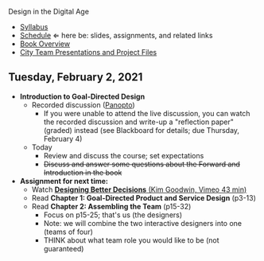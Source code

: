Design in the Digital Age

- [Syllabus](syllabus.md)
- [Schedule](schedule.md)  &lArr; here be: slides, assignments, and related links
- [Book Overview](book-overview.md)
- [City Team Presentations and Project Files](files.md)

## Tuesday, February 2, 2021

- **Introduction to Goal-Directed Design**
  - Recorded discussion ([Panopto](https://rochester.hosted.panopto.com/Panopto/Pages/Viewer.aspx?id=fd619a70-0dc1-4583-a0df-acc30141b335))
    - If you were unable to attend the live discussion, you can watch the recorded discussion and write-up a "reflection paper" (graded) instead (see Blackboard for details; due Thursday, February 4)
  - Today
    - Review and discuss the course; set expectations
    - <s>Discuss and answer some questions about the Forward and Introduction in the book</s>
- **Assignment for next time:**
  - Watch [**Designing Better Decisions** (Kim Goodwin, Vimeo 43 min)](https://vimeo.com/430569039)
  - Read **Chapter 1: Goal-Directed Product and Service Design** (p3-13)
  - Read **Chapter 2: Assembling the Team** (p15-32)
      - Focus on p15-25; that's us (the designers)
      - Note: we will combine the two interactive designers into one (teams of four)
      - THINK about what team role you would like to be (not guaranteed)

